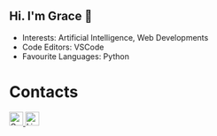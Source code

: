 ## Hi. I'm Grace 👋

<!--
**AceKinnn/AceKinnn** is a ✨ _special_ ✨ repository because its `README.md` (this file) appears on your GitHub profile.

Here are some ideas to get you started:

- 🔭 I’m currently working on ...
- 🌱 I’m currently learning ...
- 👯 I’m looking to collaborate on ...
- 🤔 I’m looking for help with ...
- 💬 Ask me about ...
- 📫 How to reach me: ...
- 😄 Pronouns: ...
- ⚡ Fun fact: ...
-->

* Interests: Artificial Intelligence, Web Developments
* Code Editors: VSCode
* Favourite Languages: Python

# Contacts
<a href="mailto:gracekindyy@gmail.com">
  <img src="https://static.vecteezy.com/system/resources/previews/020/964/377/non_2x/gmail-mail-icon-for-web-design-free-png.png" alt="Gmail" width="25" height="25">
</a>

<a href="https://www.linkedin.com/in/grace-oktaviani-kindy/" target="_self">
  <img src="https://upload.wikimedia.org/wikipedia/commons/c/ca/LinkedIn_logo_initials.png" alt="LinkedIn" width="25" height="25">
</a>
